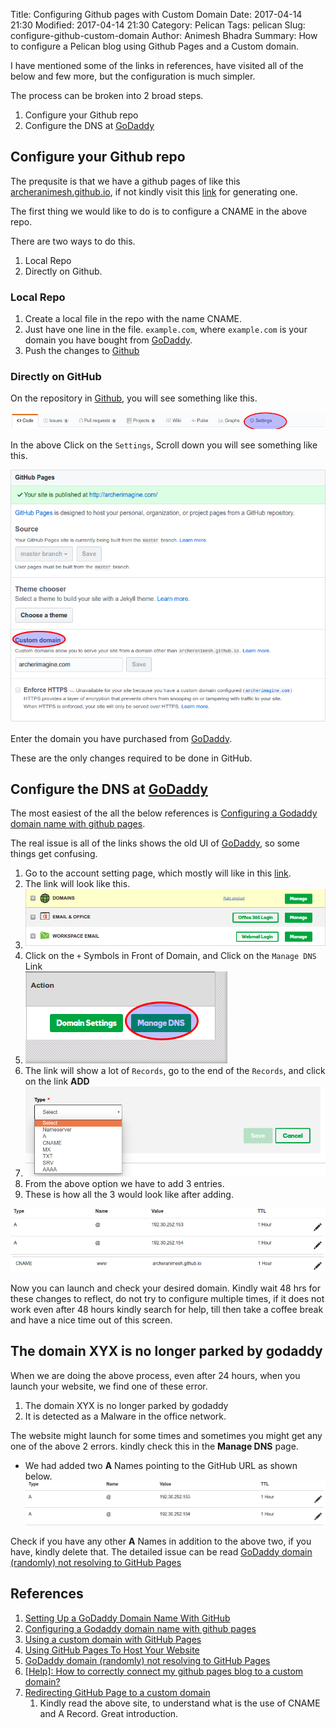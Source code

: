 Title: Configuring Github pages with Custom Domain
Date: 2017-04-14 21:30
Modified: 2017-04-14 21:30
Category: Pelican
Tags: pelican
Slug: configure-github-custom-domain
Author: Animesh Bhadra
Summary: How to configure a Pelican blog using Github Pages and a Custom domain.

I have mentioned some of the links in references, have visited all of the below and few more, but the configuration is much simpler.

The process can be broken into 2 broad steps.

1. Configure your Github repo  
2. Configure the DNS at [GoDaddy](https://in.godaddy.com/)  

## Configure your Github repo ##

The prequsite is that we have a github pages of like this [archeranimesh.github.io](http://archeranimesh.github.io), if not kindly visit this [link](https://pages.github.com/) for generating one.

The first thing we would like to do is to configure a CNAME in the above repo.

There are two ways to do this.

1. Local Repo
2. Directly on Github.

### Local Repo ###

1. Create a local file in the repo with the name CNAME.
2. Just have one line in the file. `example.com`, where `example.com` is your domain you have bought from [GoDaddy](https://in.godaddy.com/).
3. Push the changes to [Github](https://github.com/)

### Directly on GitHub ###

On the repository in [Github](https://github.com/), you will see something like this.

![GitHub Settings](../images/launchSite/Settings.png "GitHub Setting")

In the above Click on the `Settings`, Scroll down you will see something like this.

![GitHub Pages Settings](../images/launchSite/gitHubPages.png "GitHub Pages Setting")

Enter the domain you have purchased from [GoDaddy](https://in.godaddy.com/).

These are the only changes required to be done in GitHub.

## Configure the DNS at [GoDaddy](https://in.godaddy.com/) ##

The most easiest of the all the below references is [Configuring a Godaddy domain name with github pages](http://andrewsturges.com/blog/jekyll/tutorial/2014/11/06/github-and-godaddy.html).

The real issue is all of the links shows the old UI of [GoDaddy](https://in.godaddy.com/), so some things get confusing.

1. Go to the account setting page, which mostly will like in this [link](https://mya.godaddy.com/?pc=urlargs).
2. The link will look like this.
3. ![Godaddy Accounts Settings](../images/launchSite/accountSettingsGodaddy.png "Godaddy Accounts Settings")
4. Click on the `+` Symbols in Front of Domain, and Click on the `Manage DNS ` Link
5. ![Godaddy DNS Management](../images/launchSite/manageDNS.png "Godaddy DNS Management")
6. The link will show a lot of `Records`, go to the end of the `Records`, and click on the link **ADD**
7. ![Godaddy Add Options](../images/launchSite/AddOption.png "Godaddy Add Options")
8. From the above option we have to add 3 entries.
9. These is how all the 3 would look like after adding.

![Godaddy A Options](../images/launchSite/AOptions.png "Godaddy A Options")
![Godaddy www Options](../images/launchSite/wwwOption.png "Godaddy www Options")

Now you can launch and check your desired domain. Kindly wait 48 hrs for these changes to reflect, do not try to configure multiple times, if it does not work even after 48 hours kindly search for help, till then take a coffee break and have a nice time out of this screen.

## The domain XYX is no longer parked by godaddy ##

When we are doing the above process, even after 24 hours, when you launch your website, we find one of these error.

1. The domain XYX is no longer parked by godaddy
2. It is detected as a Malware in the office network.

The website might launch for some times and sometimes you might get any one of the above 2 errors. kindly check this in the **Manage DNS** page.

* We had added two **A** Names pointing to the GitHub URL as shown below.
![Godaddy A Options](../images/launchSite/AOptions.png "Godaddy A Options")

Check if you have any other **A** Names in addition to the above two, if you have, kindly delete that. The detailed issue can be read [GoDaddy domain (randomly) not resolving to GitHub Pages](https://serverfault.com/questions/743327/godaddy-domain-randomly-not-resolving-to-github-pages)

## References ##

1. [Setting Up a GoDaddy Domain Name With GitHub](http://www.mycowsworld.com/blog/2015/07/12/setting-up-a-godaddy-domain-name-with-github/)
2. [Configuring a Godaddy domain name with github pages](http://andrewsturges.com/blog/jekyll/tutorial/2014/11/06/github-and-godaddy.html)
3. [Using a custom domain with GitHub Pages](https://help.github.com/articles/using-a-custom-domain-with-github-pages/)
4. [Using GitHub Pages To Host Your Website](http://blog.teamtreehouse.com/using-github-pages-to-host-your-website)
5. [GoDaddy domain (randomly) not resolving to GitHub Pages](https://serverfault.com/questions/743327/godaddy-domain-randomly-not-resolving-to-github-pages)
6. [[Help]: How to correctly connect my github pages blog to a custom domain?](https://www.reddit.com/r/webdev/comments/653q6z/help_how_to_correctly_connect_my_github_pages/)
7. [Redirecting GitHub Page to a custom domain](https://ongspxm.github.io/blog/2016/08/github-custom-domain-godaddy/)
    1. Kindly read the above site, to understand what is the use of CNAME and A Record. Great introduction. 

